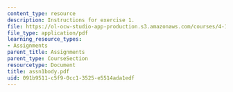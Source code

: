 ```yaml
---
content_type: resource
description: Instructions for exercise 1.
file: https://ol-ocw-studio-app-production.s3.amazonaws.com/courses/4-104-architectural-design-intentions-spring-2004/091b9511c5f90cc13525e5514ada1edf_assn1body.pdf
file_type: application/pdf
learning_resource_types:
- Assignments
parent_title: Assignments
parent_type: CourseSection
resourcetype: Document
title: assn1body.pdf
uid: 091b9511-c5f9-0cc1-3525-e5514ada1edf
---
```

